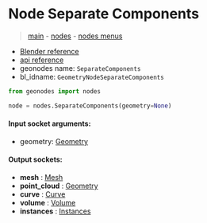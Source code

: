 # Node Separate Components

> [main](../structure.md) - [nodes](nodes.md) - [nodes menus](nodes_menus.md)

- [Blender reference](https://docs.blender.org/manual/en/latest/modeling/geometry_nodes/geometry/separate_components.html)
- [api reference](https://docs.blender.org/api/current/bpy.types.GeometryNodeSeparateComponents.html)
- geonodes name: `SeparateComponents`
- bl_idname: `GeometryNodeSeparateComponents`

```python
from geonodes import nodes

node = nodes.SeparateComponents(geometry=None)
```

#### Input socket arguments:

- geometry: [Geometry](Geometry.md)

#### Output sockets:

- **mesh** : [Mesh](Mesh)
- **point_cloud** : [Geometry](Geometry)
- **curve** : [Curve](Curve)
- **volume** : [Volume](Volume)
- **instances** : [Instances](Instances)

